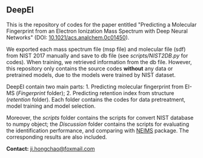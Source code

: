 ## DeepEI

This is the repository of codes for the paper entitled "Predicting a Molecular Fingerprint from an Electron Ionization Mass Spectrum with Deep Neural Networks" (DOI: [10.1021/acs.analchem.0c01450](https://pubs.acs.org/doi/10.1021/acs.analchem.0c01450)).   

We exported each mass spectrum file (msp file) and molecular file (sdf) from NIST 2017 manually and save to db file (see *scripts/NIST2DB.py* for codes). When training,  we retrieved information from the db file. However, this repository only contains the source codes **without** any data or pretrained models, due to the models were trained by NIST dataset.    

DeepEI contain two main parts: 1. Predicting molecular fingerprint from EI-MS (*Fingerprint* folder); 2. Predicting retention index from structure (*retention* folder). Each folder contains the codes for data pretreatment, model training and model selection.    

Moreover, the *scripts* folder contains the scripts for convert NIST database to numpy object; the *Discussion* folder contains the scripts for evaluating the identification performance, and comparing with [NEIMS](https://github.com/brain-research/deep-molecular-massspec) package. The corresponding results are also included.

**Contact:** ji.hongchao@foxmail.com
